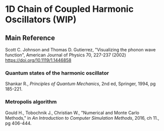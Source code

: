 # 1D Chain of Coupled Harmonic Oscillators (WIP)

## Main Reference

Scott C. Johnson and Thomas D. Gutierrez, 
"Visualizing the phonon wave function",
American Journal of Physics 70, 227-237 (2002) 
https://doi.org/10.1119/1.1446858

### Quantum states of the harmonic oscillator

Shankar R., <i>Principles of Quantum Mechanics</i>, 2nd ed,
Springer, 1994, pg 185-221.

### Metropolis algorithm

Gould H., Tobochnik J., Christian W., "Numerical and Monte Carlo Methods,"
in <i>An Introduction to Computer Simulation Methods</i>,
2016, ch 11., pg 406-444.
